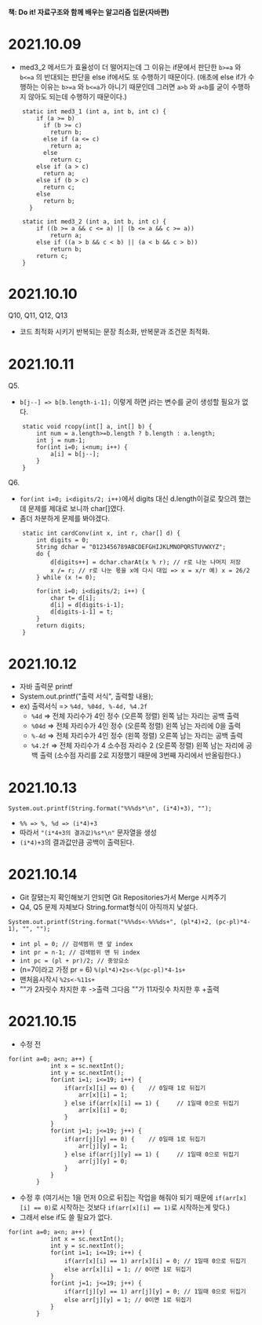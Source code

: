 #### 책: Do it! 자료구조와 함께 배우는 알고리즘 입문(자바편)

# 2021.10.09

* med3_2 메서드가 효율성이 더 떨어지는데 그 이유는 if문에서 판단한 ```b>=a``` 와 ```b<=a``` 의 반대되는 판단을 else if에서도 또 수행하기 때문이다.   (애초에 else if가 수행하는 이유는 ```b>=a``` 와 ```b<=a```가 아니기 때문인데 그러면 ```a>b``` 와 ```a<b```를 굳이 수행하지 않아도 되는데 수행하기 때문이다.)

```
    static int med3_1 (int a, int b, int c) {
        if (a >= b)
          if (b >= c)
            return b;
          else if (a <= c)
            return a;
          else
            return c;
        else if (a > c)
          return a;
        else if (b > c)
          return c;
        else
          return b;
      }
```
```
	static int med3_2 (int a, int b, int c) {
		if ((b >= a && c <= a) || (b <= a && c >= a))
			return a;
		else if ((a > b && c < b) || (a < b && c > b))
			return b;
		return c;
	}
```

# 2021.10.10

Q10, Q11, Q12, Q13 
* 코드 최적화 시키기 반복되는 문장 최소화, 반복문과 조건문 최적화.

# 2021.10.11

Q5.  
* ```b[j--] => b[b.length-i-1];``` 이렇게 하면 j라는 변수를 굳이 생성할 필요가 없다.

```
	static void rcopy(int[] a, int[] b) {
		int num = a.length>=b.length ? b.length	: a.length;
		int j = num-1;
		for(int i=0; i<num; i++) {
			a[i] = b[j--];
		}
	}
```

Q6.
* ```for(int i=0; i<digits/2; i++)```에서 digits 대신 d.length이걸로 찾으려 했는데 문제를 제대로 보니까 char[]였다.   
* 좀더 차분하게 문제를 봐야겠다.

```
	static int cardConv(int x, int r, char[] d) {
		int digits = 0;
		String dchar = "0123456789ABCDEFGHIJKLMNOPQRSTUVWXYZ";	
		do {
			d[digits++] = dchar.charAt(x % r); // r로 나눈 나머지 저장
			x /= r; // r로 나눈 몫을 x에 다시 대입 => x = x/r 예) x = 26/2
		} while (x != 0);
		
		for(int i=0; i<digits/2; i++) {
			char t= d[i];
			d[i] = d[digits-i-1];
			d[digits-i-1] = t;
		}
		return digits;
	}
```

# 2021.10.12

* 자바 출력문 printf
* System.out.printf("출력 서식", 출력할 내용);
* ex) 출력서식 => ```%4d, %04d, %-4d, %4.2f```
     * ```%4d``` => 전체 자리수가 4인 정수 (오른쪽 정렬) 왼쪽 남는 자리는 공백 출력
     * ```%04d``` => 전체 자리수가 4인 정수 (오른쪽 정렬) 왼쪽 남는 자리에 0을 출력
     * ```%-4d``` => 전체 자리수가 4인 정수 (왼쪽 정렬) 오른쪽 남는 자리는 공백 출력
     * ```%4.2f``` => 전체 자리수가 4 소수점 자리수 2 (오른쪽 정렬) 왼쪽 남는 자리에 공백 출력 (소수점 자리를 2로 지정했기 때문에 3번째 자리에서 반올림한다.)

# 2021.10.13

```
System.out.printf(String.format("%%%ds*\n", (i*4)+3), "");
```
* ```%% => %, %d => (i*4)+3```
* 따라서 ```"(i*4+3의 결과값)%s*\n"``` 문자열을 생성 
* ```(i*4)+3```의 결과값만큼 공백이 출력된다.

# 2021.10.14

* Git 잘됐는지 확인해보기 안되면 Git Repositories가서 Merge 시켜주기
* Q4, Q5 문제 자체보다 String.format형식이 아직까지 낯설다.
```
System.out.printf(String.format("%%%ds<-%%%ds+", (pl*4)+2, (pc-pl)*4-1), "", "");
```
* ```int pl = 0; // 검색범위 맨 앞 index ``` 
* ```int pr = n-1; // 검색범위 맨 뒤 index ```
* ```int pc = (pl + pr)/2; // 중앙요소```
* (n=7이라고 가정 pr = 6) ```%(pl*4)+2s<-%(pc-pl)*4-1s+```
* 맨처음시작시 ```%2s<-%11s+```
* ""가 2자릿수 차지한 후 ->출력 그다음 ""가 11자릿수 차지한 후 +출력 

# 2021.10.15

* 수정 전
```
for(int a=0; a<n; a++) {
			int x = sc.nextInt();
			int y = sc.nextInt();
			for(int i=1; i<=19; i++) {				
				if(arr[x][i] == 0) {	// 0일때 1로 뒤집기 
					arr[x][i] = 1;
				} else if(arr[x][i] == 1) {	    // 1일때 0으로 뒤집기
					arr[x][i] = 0;
				}
			}
			for(int j=1; j<=19; j++) {
				if(arr[j][y] == 0) {	// 0일때 1로 뒤집기
					arr[j][y] = 1;
				} else if(arr[j][y] == 1) {		// 1일때 0으로 뒤집기
					arr[j][y] = 0;
				}
			}
		}
```
* 수정 후 (여기서는 1을 먼저 0으로 뒤집는 작업을 해줘야 되기 때문에 ```if(arr[x][i] == 0)```로 시작하는 것보다 ```if(arr[x][i] == 1)```로 시작하는게 맞다.)
* 그래서 else if도 쓸 필요가 없다.
```
for(int a=0; a<n; a++) {
			int x = sc.nextInt();
			int y = sc.nextInt();
			for(int i=1; i<=19; i++) {				
				if(arr[x][i] == 1) arr[x][i] = 0; // 1일때 0으로 뒤집기
				else arr[x][i] = 1; // 0이면 1로 뒤집기
			}
			for(int j=1; j<=19; j++) {
				if(arr[j][y] == 1) arr[j][y] = 0; // 1일때 0으로 뒤집기
				else arr[j][y] = 1; // 0이면 1로 뒤집기
			}
		}
```
